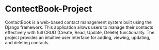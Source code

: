 # ContectBook-Project
ContactBook is a web-based contact management system built using the Django framework. This application allows users to manage their contacts effectively with full CRUD (Create, Read, Update, Delete) functionality. The project provides an intuitive user interface for adding, viewing, updating, and deleting contacts. 
